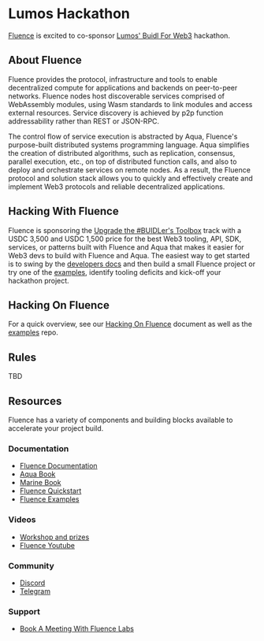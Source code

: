 # Lumos Hackathon


[Fluence](https://fluence.network/) is excited to co-sponsor [Lumos' Buidl For Web3](https://www.hack.lumoslabs.co/) hackathon.

## About Fluence

Fluence provides the protocol, infrastructure and tools to enable decentralized compute for applications and backends on peer-to-peer networks. Fluence nodes host discoverable services comprised of WebAssembly modules, using Wasm standards to link modules and access external resources. Service discovery is achieved by p2p function addressability rather than REST or JSON-RPC.

The control flow of service execution is abstracted by Aqua, Fluence's purpose-built distributed systems programming language. Aqua simplifies the creation of distributed algorithms, such as replication, consensus, parallel execution, etc., on top of distributed function calls, and also to deploy and orchestrate services on remote nodes. As a result, the Fluence protocol and solution stack allows you to quickly and effectively create and implement Web3 protocols and reliable decentralized applications.

## Hacking With Fluence

Fluence is sponsoring the [Upgrade the #BUIDLer's Toolbox](https://www.hack.lumoslabs.co/builders-toolbox) track with a USDC 3,500 and USDC 1,500 price for the best Web3 tooling, API, SDK, services, or patterns built with Fluence and Aqua that makes it easier for Web3 devs to build with Fluence and Aqua. The easiest way to get started is to swing by the [developers docs](https://doc.fluence.dev/docs/) and then build a small Fluence project or try one of the [examples](https://github.com/fluencelabs/examples), identify tooling deficits and kick-off your hackathon project.


## Hacking On Fluence

For a quick overview, see our [Hacking On Fluence](https://fluencenetwork.notion.site/Hacking-On-Fluence-Primer-28a87754397048e1bec72e3bfc91fd9b) document as well as the [examples](https://github.com/fluencelabs/examples) repo.

## Rules

TBD

## Resources

Fluence has a variety of components and building blocks available to accelerate your project build.

### Documentation

* [Fluence Documentation](https://doc.fluence.dev/docs/)
* [Aqua Book](https://doc.fluence.dev/aqua-book/)
* [Marine Book](https://doc.fluence.dev/marine-book/)
* [Fluence Quickstart](https://github.com/fluencelabs/examples/tree/main/quickstart)
* [Fluence Examples](https://github.com/fluencelabs/examples)

### Videos
* [Workshop and prizes](https://youtu.be/TMHs0H85n6E)
* [Fluence Youtube](https://www.youtube.com/channel/UC3b5eFyKRFlEMwSJ1BTjpbw)

### Community
* [Discord](https://fluence.chat)
* [Telegram](https://t.me/fluence_project)

### Support
* [Book A Meeting With Fluence Labs](https://calendly.com/fluencehack/)
